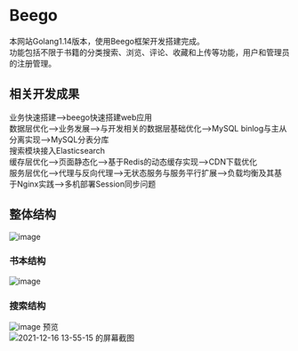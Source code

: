 # Beego
本网站Golang1.14版本，使用Beego框架开发搭建完成。<br>
功能包括不限于书籍的分类搜索、浏览、评论、收藏和上传等功能，用户和管理员的注册管理。<br>

## 相关开发成果
业务快速搭建-->beego快速搭建web应用 <br>
数据层优化-->业务发展-->与开发相关的数据层基础优化-->MySQL binlog与主从分离实现-->MySQL分表分库 <br>
搜索模块接入Elasticsearch <br>
缓存层优化-->页面静态化-->基于Redis的动态缓存实现-->CDN下载优化 <br>
服务层优化-->代理与反向代理-->无状态服务与服务平行扩展-->负载均衡及其基于Nginx实践-->多机部署Session同步问题 <br>




## 整体结构 <br>
![image](https://user-images.githubusercontent.com/32508260/146312532-9284467e-41ef-43c3-8750-e72240719429.png)


### 书本结构 <br>
![image](https://user-images.githubusercontent.com/32508260/146312376-4b8506c7-96b8-4851-892e-281161a1d101.png)

### 搜索结构 <br>
![image](https://user-images.githubusercontent.com/32508260/146316670-1888675e-2ba9-4950-8aef-cda906b88b3f.png)
预览 <br>
![2021-12-16 13-55-15 的屏幕截图](https://user-images.githubusercontent.com/32508260/146316458-64d583ac-a025-451c-bc12-3a694a66ee54.png)
